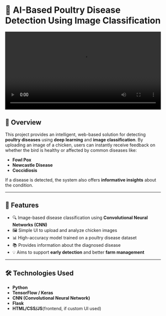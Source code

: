 # 🐔 AI-Based Poultry Disease Detection Using Image Classification

<video width="100%" controls>
  <source src="Video Demo/DEMO.mp4" type="video/mp4">
  Your browser does not support the video tag.
</video>


## 📌 Overview

This project provides an intelligent, web-based solution for detecting **poultry diseases** using **deep learning** and **image classification**. By uploading an image of a chicken, users can instantly receive feedback on whether the bird is healthy or affected by common diseases like:

- **Fowl Pox**
- **Newcastle Disease**
- **Coccidiosis**

If a disease is detected, the system also offers **informative insights** about the condition.

---

## 🧠 Features

- 🔍 Image-based disease classification using **Convolutional Neural Networks (CNN)**
- 🖼️ Simple UI to upload and analyze chicken images
- 📊 High-accuracy model trained on a poultry disease dataset
- 📚 Provides information about the diagnosed disease
- 💡 Aims to support **early detection** and better **farm management**

---

## 🛠️ Technologies Used

- **Python**
- **TensorFlow / Keras**
- **CNN (Convolutional Neural Network)**
- **Flask**  
- **HTML/CSS/JS**(frontend, if custom UI used)



